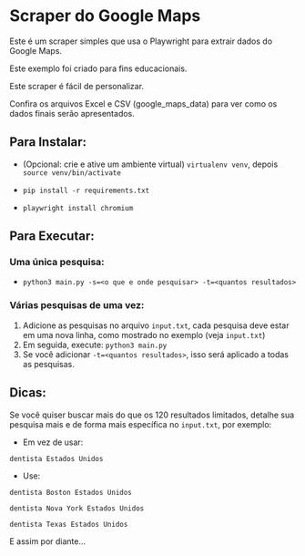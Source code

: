 # Scraper do Google Maps

Este é um scraper simples que usa o Playwright para extrair dados do Google Maps.

Este exemplo foi criado para fins educacionais.

Este scraper é fácil de personalizar.

Confira os arquivos Excel e CSV (google_maps_data) para ver como os dados finais serão apresentados.

## Para Instalar:
- (Opcional: crie e ative um ambiente virtual) `virtualenv venv`, depois `source venv/bin/activate`

- `pip install -r requirements.txt`
- `playwright install chromium`

## Para Executar:
### Uma única pesquisa:
- `python3 main.py -s=<o que e onde pesquisar> -t=<quantos resultados>`

### Várias pesquisas de uma vez:
1. Adicione as pesquisas no arquivo `input.txt`, cada pesquisa deve estar em uma nova linha, como mostrado no exemplo (veja `input.txt`)
2. Em seguida, execute: `python3 main.py`
3. Se você adicionar `-t=<quantos resultados>`, isso será aplicado a todas as pesquisas.

## Dicas:
Se você quiser buscar mais do que os 120 resultados limitados, detalhe sua pesquisa mais e de forma mais específica no `input.txt`, por exemplo:

- Em vez de usar:

`dentista Estados Unidos`

- Use:

`dentista Boston Estados Unidos`

`dentista Nova York Estados Unidos`

`dentista Texas Estados Unidos`

E assim por diante...